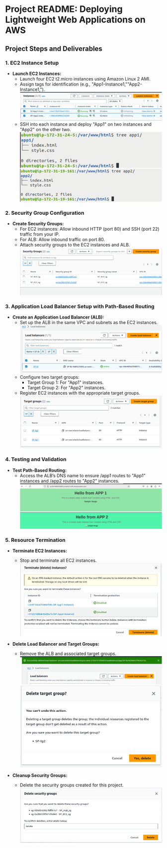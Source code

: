 # Project README: Deploying Lightweight Web Applications on AWS

## Project Steps and Deliverables

### 1. EC2 Instance Setup 
- **Launch EC2 Instances:**
  - Launch four EC2 t2.micro instances using Amazon Linux 2 AMI.
  - Assign tags for identification (e.g., "App1-Instance1,""App2-Instance1,").
  ![alt text](<images/Screenshot from 2024-08-19 21-44-39.png>)
  - SSH into each instance and deploy "App1" on two instances and "App2" on the other two.
  ![alt text](<images/Screenshot from 2024-08-19 22-02-40.png>)
  ![alt text](<images/Screenshot from 2024-08-19 22-11-01.png>)


### 2. Security Group Configuration
- **Create Security Groups:**
  - For EC2 instances: Allow inbound HTTP (port 80) and SSH (port 22) traffic from your IP.
  - For ALB: Allow inbound traffic on port 80.
  - Attach security groups to the EC2 instances and ALB.
  ![alt text](<images/Screenshot from 2024-08-19 21-38-36.png>)

### 3. Application Load Balancer Setup with Path-Based Routing 
- **Create an Application Load Balancer (ALB):**
  - Set up the ALB in the same VPC and subnets as the EC2 instances.
  ![alt text](<images/Screenshot from 2024-08-19 22-53-04.png>)
  - Configure two target groups:
    - Target Group 1: For "App1" instances.
    - Target Group 2: For "App2" instances.
  - Register EC2 instances with the appropriate target groups.
  ![alt text](<images/Screenshot from 2024-08-19 22-38-04.png>)


### 4. Testing and Validation 
- **Test Path-Based Routing:**
  - Access the ALB’s DNS name to ensure /app1 routes to "App1" instances and /app2 routes to "App2" instances.
  ![alt text](<images/Screenshot from 2024-08-19 22-54-13.png>)
  ![alt text](<images/Screenshot from 2024-08-19 22-30-35.png>)

### 5. Resource Termination 
- **Terminate EC2 Instances:**
  - Stop and terminate all EC2 instances.
  ![alt text](<images/Screenshot from 2024-08-19 22-59-51.png>)

- **Delete Load Balancer and Target Groups:**
  - Remove the ALB and associated target groups.
  ![alt text](<images/Screenshot from 2024-08-19 22-58-42.png>)
  ![alt text](<images/Screenshot from 2024-08-19 23-01-22.png>)

- **Cleanup Security Groups:**
  - Delete the security groups created for this project.
  ![alt text](<images/Screenshot from 2024-08-19 23-02-13.png>)

